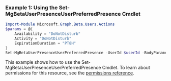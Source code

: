 ### Example 1: Using the Set-MgBetaUserPresenceUserPreferredPresence Cmdlet
```powershell
Import-Module Microsoft.Graph.Beta.Users.Actions
$params = @{
	Availability = "DoNotDisturb"
	Activity = "DoNotDisturb"
	ExpirationDuration = "PT8H"
}
Set-MgBetaUserPresenceUserPreferredPresence -UserId $userId -BodyParameter $params
```
This example shows how to use the Set-MgBetaUserPresenceUserPreferredPresence Cmdlet.
To learn about permissions for this resource, see the [permissions reference](/graph/permissions-reference).
